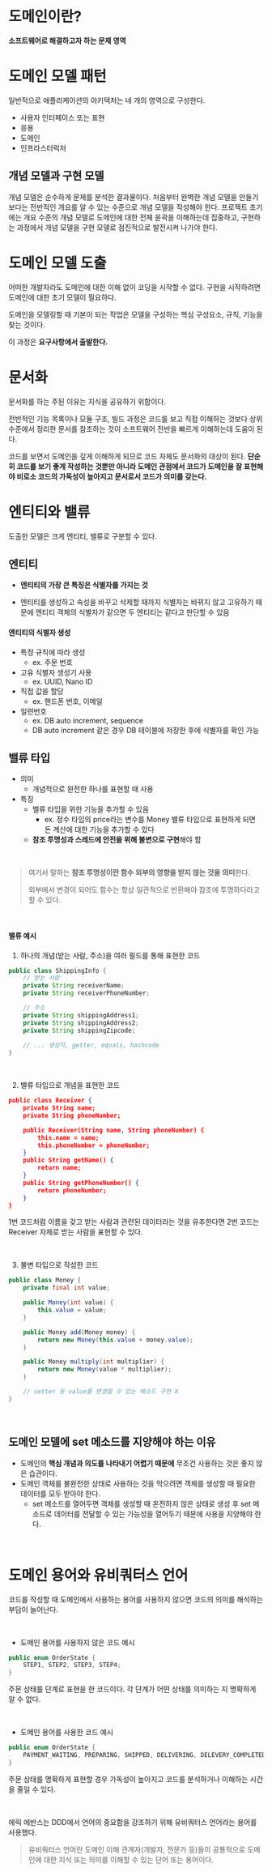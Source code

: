 # **도메인이란?**

**소프트웨어로 해결하고자 하는 문제 영역**



# 도메인 모델 패턴

일반적으로 애플리케이션의 아키텍처는 네 개의 영역으로 구성한다.

- 사용자 인터페이스 또는 표현
- 응용
- 도메인
- 인프라스터럭처

## 개념 모델과 구현 모델

개념 모델은 순수하게 문제를 분석한 결과물이다.  처음부터 완벽한 개념 모델을 만들기보다는 전반적인 개요를 알 수 있는 수준으로 개념 모델을 작성해야 한다. 프로젝트 초기에는 개요 수준의 개념 모델로 도메인에 대한 전체 윤곽을 이해하는데 집중하고, 구현하는 과정에서 개념 모델을 구현 모델로 점진적으로 발전시켜 나가야 한다.



# 도메인 모델 도출

어떠한 개발자라도 도메인에 대한 이해 없이 코딩을 시작할 수 없다. 구현을 시작하려면 도메인에 대한 초기 모델이 필요하다.

도메인을 모델링할 때 기본이 되는 작업은 모델을 구성하는 핵심 구성요소, 규칙, 기능을 찾는 것이다.

이 과정은 **요구사항에서 출발한다.**



# 문서화

문서화를 하는 주된 이유는 지식을 공유하기 위함이다. 

전반적인 기능 목록이나 모듈 구조, 빌드 과정은 코드를 보고 직접 이해하는 것보다 상위 수준에서 정리한 문서를 참조하는 것이 소프트웨어 전반을 빠르게 이해하는데 도움이 된다.

코드를 보면서 도메인을 깊게 이해하게 되므로 코드 자체도 문서화의 대상이 된다. **단순히 코드를 보기 좋게 작성하는 것뿐만 아니라 도메인 관점에서 코드가 도메인을 잘 표현해야 비로소 코드의 가독성이 높아지고 문서로서 코드가 의미를 갖는다.**



# 엔티티와 밸류

도출한 모델은 크게 엔티티, 밸류로 구분할 수 있다. 



## 엔티티

- **엔티티의 가장 큰 특징은 식별자를 가지는 것**

- 엔티티를 생성하고 속성을 바꾸고 삭제할 때까지 식별자는 바뀌지 않고 고유하기 때문에 엔티티 객체의 식별자가 같으면 두 엔티티는 같다고 판단할 수 있음

  

#### 엔티티의 식별자 생성

- 특정 규칙에 따라 생성
  - ex. 주문 번호
- 고유 식별자 생성기 사용 
  - ex. UUID, Nano ID
- 직접 값을 할당
  - ex. 핸드폰 번호, 이메일
- 일련번호 
  - ex. DB auto increment, sequence
  - DB auto increment 같은 경우 DB 테이블에 저장한 후에 식별자를 확인 가능



## 밸류 타입

- 의미
  - 개념적으로 완전한 하나를 표현할 때 사용
- 특징
  - 밸류 타입을 위한 기능을 추가할 수 있음
    - ex. 정수 타입의 price라는 변수를 Money 밸류 타입으로 표현하게 되면 돈 계산에 대한 기능을 추가할 수 있다
  - **참조 투명성과 스레드에 안전을 위해 불변으로 구현**해야 함

<br>

> 여기서 말하는 **참조 투명성이란 함수 외부의 영향을 받지 않는 것을 의미**한다.
>
> 외부에서 변경이 되어도 함수는 항상 일관적으로 반환해야 참조에 투명하다라고 할 수 있다.

<br>

#### 밸류 예시

1. 하나의 개념(받는 사람, 주소)을 여러 필드를 통해 표현한 코드

```java
public class ShippingInfo {
    // 받는 사람
    private String receiverName;
    private String receiverPhoneNumber;

    // 주소
    private String shippingAddress1;
    private String shippingAddress2;
    private String shippingZipcode;
    
    // ... 생성자, getter, equals, hashcode
}
```

<br>

2. 밸류 타입으로 개념을 표현한 코드

```json
public class Receiver {
    private String name;
    private String phoneNumber;

    public Receiver(String name, String phoneNumber) {
        this.name = name;
        this.phoneNumber = phoneNumber;
    }
    public String getName() {
        return name;
    }
    public String getPhoneNumber() {
        return phoneNumber;
    }
}
```

1번 코드처럼 이름을 갖고 받는 사람과 관련된 데이터라는 것을 유추한다면 2번 코드는 Receiver 자체로 받는 사람을 표현할 수 있다.

<br>

3. 불변 타입으로 작성한 코드

```java
public class Money {
    private final int value;

    public Money(int value) {
        this.value = value;
    }

    public Money add(Money money) {
        return new Money(this.value + money.value);
    }

    public Money multiply(int multiplier) {
        return new Money(value * multiplier);
    }

    // setter 등 value를 변경할 수 있는 메소드 구현 X
}
```

<br>

## 도메인 모델에 set 메소드를 지양해야 하는 이유

- 도메인의 **핵심 개념과 의도를 나타내기 어렵기 때문에** 무조건 사용하는 것은 좋지 않은 습관이다.
- 도메인 객체를 불완전한 상태로 사용하는 것을 막으려면 객체를 생성할 때 필요한 데이터를 모두 받아야 한다.
  - set 메소드를 열어두면 객체를 생성할 때 온전하지 않은 상태로 생성 후 set 메소드로 데이터를 전달할 수 있는 가능성을 열어두기 때문에 사용을 지양해야 한다.

<br>

# 도메인 용어와 유비쿼터스 언어

코드를 작성할 때 도메인에서 사용하는 용어를 사용하지 않으면 코드의 의미를 해석하는 부담이 늘어난다.

<br>

- 도메인 용어를 사용하지 않은 코드 예시

```java
public enum OrderState {
    STEP1, STEP2, STEP3, STEP4;
}
```

주문 상태를 단계로 표현을 한 코드이다. 각 단계가 어떤 상태를 의미하는 지 명확하게 알 수 없다.

<br>

- 도메인 용어를 사용한 코드 예시

```java
public enum OrderState {
    PAYMENT_WAITING, PREPARING, SHIPPED, DELIVERING, DELEVERY_COMPLETED;
}
```

주문 상태를 명확하게 표현할 경우 가독성이 높아지고 코드를 분석하거나 이해하는 시간을 줄일 수 있다.

<br>

에릭 에반스는 DDD에서 언어의 중요함을 강조하기 위해 유비쿼터스 언어라는 용어를 사용했다.

> 유비쿼터스 언어란 도메인 이해 관계자(개발자, 전문가 등)들이 공통적으로 도메인에 대한 지식 또는 의미를 이해할 수 있는 단어 또는 용어이다.

